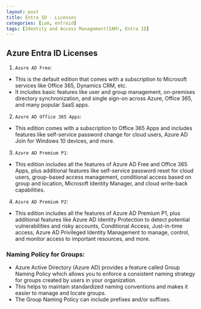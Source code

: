 ```yaml
---
layout: post
title: Entra ID - Licenses
categories: [iam, entraid]
tags: [Identity and Access Management(IAM), Entra ID]
---
```


## Azure Entra ID Licenses
1. `Azure AD Free`: 
- This is the default edition that comes with a subscription to Microsoft services like Office 365, Dynamics CRM, etc. 
- It includes basic features like user and group management, on-premises directory synchronization, and single sign-on across Azure, Office 365, and many popular SaaS apps.

2. `Azure AD Office 365 Apps`: 
- This edition comes with a subscription to Office 365 Apps and includes features like self-service password change for cloud users, Azure AD Join for Windows 10 devices, and more.

3. `Azure AD Premium P1`: 
- This edition includes all the features of Azure AD Free and Office 365 Apps, plus additional features like self-service password reset for cloud users, group-based access management, conditional access based on group and location, Microsoft Identity Manager, and cloud write-back capabilities.

4. `Azure AD Premium P2`: 
- This edition includes all the features of Azure AD Premium P1, plus additional features like Azure AD Identity Protection to detect potential vulnerabilities and risky accounts, Conditional Access, Just-in-time access, Azure AD Privileged Identity Management to manage, control, and monitor access to important resources, and more.

### Naming Policy for Groups:
- Azure Active Directory (Azure AD) provides a feature called Group Naming Policy which allows you to enforce a consistent naming strategy for groups created by users in your organization.
- This helps to maintain standardized naming conventions and makes it easier to manage and locate groups.
- The Group Naming Policy can include prefixes and/or suffixes.
